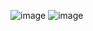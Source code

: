 ![image](https://github.com/Vivekkumar-Tiwari/Lottie_AnimationView/assets/158731018/8cb75948-dc6e-423f-8482-26b96222d2ff)
![image](https://github.com/Vivekkumar-Tiwari/Lottie_AnimationView/assets/158731018/3ad25ef6-9190-47b3-957b-9f7ac62ce13a)

